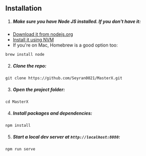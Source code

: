 ## Installation

1. ##### Make sure you have Node JS installed. If you don't have it:

-   [Download it from nodejs.org](https://nodejs.org)
-   [Install it using NVM ](https://github.com/nvm-sh/nvm)
-   If you're on Mac, Homebrew is a good option too:

```
brew install node
```

2. ##### Clone the repo:

```
git clone https://github.com/Seyran0021/MasterX.git
```

3. ##### Open the project folder:

```
cd MasterX
```

4. ##### Install packages and dependencies:

```
npm install
```

5. ##### Start a local dev server at `http://localhost:8080`:

```
npm run serve
```
